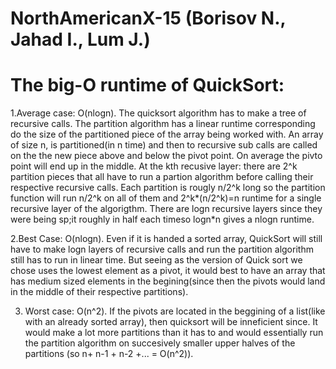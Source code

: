 # NorthAmericanX-15 (Borisov N., Jahad I., Lum J.)
# The big-O runtime of QuickSort:
1.Average case: O(nlogn). The quicksort algorithm has to make a tree of recursive calls. The partition algorithm has a linear 
runtime corresponding do the size of the partitioned piece of the array being worked with. An array of size n, is partitioned(in n time)
and then to recursive sub calls are called on the the new piece above and below the pivot point. On average the pivto point will
end up in the middle. At the kth recusive layer: there are 2^k partition pieces that all have to run a partion algorithm before calling 
their respective recursive calls. Each partition is rougly n/2^k long so the partition function will run n/2^k on all of them and 
2^k*(n/2^k)=n runtime for a single recursive layer of the algorigthm. There are logn recursive layers since they were being sp;it roughly in half each timeso logn*n gives a nlogn runtime.

2.Best Case: O(nlogn). Even if it is handed a sorted array, QuickSort will still have to make logn 
layers of recursive calls and run the partition algorithm still has to run in linear time. 
But seeing as the version of Quick sort we chose uses the lowest element as a pivot, it would best to have an array that has medium sized elements in the begining(since then the pivots would land in the middle of their respective partitions).

3. Worst case: O(n^2). If the pivots are located in the beggining of a list(like with an already sorted array), then quicksort will be inneficient since. It would make a lot more partitions than it has to and would essentially run the partition algorithm on succesively smaller upper halves of the partitions (so n+ n-1 + n-2 +... = O(n^2)). 

